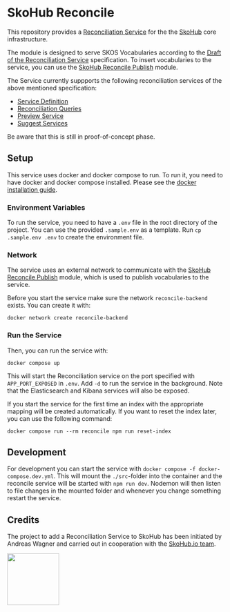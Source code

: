 # SkoHub Reconcile

This repository provides a [Reconciliation Service](https://reconciliation-api.github.io/specs/latest/) for the the [SkoHub](http://skohub.io) core infrastructure.

The module is designed to serve SKOS Vocabularies according to the [Draft of the Reconciliation Service](https://reconciliation-api.github.io/specs/draft/) specification.
To insert vocabularies to the service, you can use the [SkoHub Reconcile Publish](https://github.com/skohub-io/skohub-reconcile-publish) module.

The Service currently suppports the following reconciliation services of the above mentioned specification:

- [Service Definition](https://reconciliation-api.github.io/specs/draft/#service-definition)
- [Reconciliation Queries](https://reconciliation-api.github.io/specs/draft/#reconciliation-queries)
- [Preview Service](https://reconciliation-api.github.io/specs/draft/#preview-service)
- [Suggest Services](https://reconciliation-api.github.io/specs/draft/#suggest-services)

Be aware that this is still in proof-of-concept phase.

## Setup

This service uses docker and docker compose to run. 
To run it, you need to have docker and docker compose installed.
Please see the [docker installation guide](https://docs.docker.com/install/).

### Environment Variables

To run the service, you need to have a `.env` file in the root directory of the project.
You can use the provided `.sample.env` as a template.
Run `cp .sample.env .env` to create the environment file.


### Network

The service uses an external network to communicate with the [SkoHub Reconcile Publish](https://github.com/skohub-io/skohub-reconcile-publish) module, which is used to publish vocabularies to the service.

Before you start the service make sure the network `reconcile-backend` exists.
You can create it with:

    docker network create reconcile-backend

### Run the Service

Then, you can run the service with:

    docker compose up

This will start the Reconciliation service on the port specified with `APP_PORT_EXPOSED` in `.env`. 
Add `-d` to run the service in the background.
Note that the Elasticsearch and Kibana services will also be exposed.

If you start the service for the first time an index with the appropriate mapping will be created automatically.
If you want to reset the index later, you can use the following command:

    docker compose run --rm reconcile npm run reset-index

## Development

For development you can start the service with `docker compose -f docker-compose.dev.yml`.
This will mount the `./src`-folder into the container and the reconcile service will be started with `npm run dev`.
Nodemon will then listen to file changes in the mounted folder and whenever you change something restart the service.

## Credits

The project to add a Reconciliation Service to SkoHub has been initiated by Andreas Wagner and
carried out in cooperation with the [SkoHub.io team](https://github.com/skohub-io).

<a target="_blank" href="https://www.hbz-nrw.de"><img src="https://raw.githubusercontent.com/skohub-io/skohub.io/main/img/logo-hbz-color.svg" width="120px"></a>
